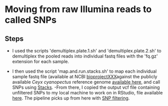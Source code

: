 # Moving from raw Illumina reads to called SNPs

## Steps
- I used the scripts 'demultiplex.plate.1.sh' and 'demultiplex.plate.2.sh' to demultiplex the pooled reads into individual fastq files with the 'fq.gz' extension for each sample.

- I then used the script 'map.and.run.stacks.sh' to map each individual sample fastq file (available at NCBI [bioprojectXXX]()against the publicly available *Ceyx cyanopectus* reference genome [available here](https://www.ncbi.nlm.nih.gov/datasets/genome/GCA_013401355.1/), and call SNPs using [Stacks](https://catchenlab.life.illinois.edu/stacks/).
-From there, I copied the output vcf file containing unfiltered SNPs to my local machine to work on in RStudio, file available [here](). The pipeline picks up from here with [SNP filtering]().
